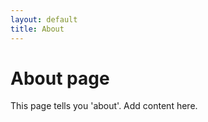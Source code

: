 ```yaml
---
layout: default
title: About
---
```


# About page


This page tells you 'about'. Add content here.
